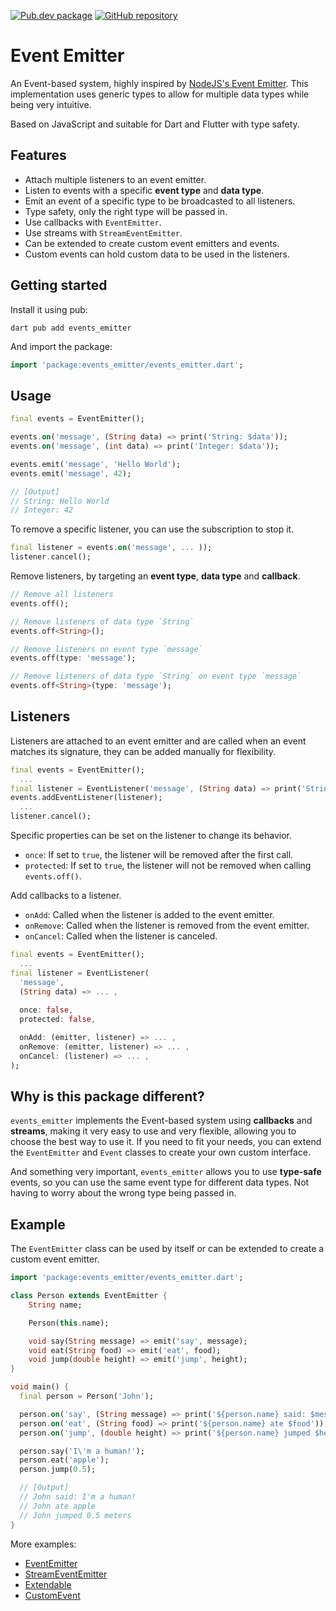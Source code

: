 [![Pub.dev package](https://img.shields.io/badge/pub.dev-events__emitter-blue)](https://pub.dev/packages/events_emitter)
[![GitHub repository](https://img.shields.io/badge/GitHub-EventEmitter--dart-blue?logo=github)](https://github.com/DrafaKiller/EventEmitter-dart)

# Event Emitter

An Event-based system, highly inspired by [NodeJS's Event Emitter](https://nodejs.org/api/events.html). This implementation uses generic types to allow for multiple data types while being very intuitive.

Based on JavaScript and suitable for Dart and Flutter with type safety.

## Features

* Attach multiple listeners to an event emitter.
* Listen to events with a specific **event type** and **data type**.
* Emit an event of a specific type to be broadcasted to all listeners.
* Type safety, only the right type will be passed in.
* Use callbacks with `EventEmitter`.
* Use streams with `StreamEventEmitter`.
* Can be extended to create custom event emitters and events.
* Custom events can hold custom data to be used in the listeners.

## Getting started

Install it using pub:
```
dart pub add events_emitter
```

And import the package:
```dart
import 'package:events_emitter/events_emitter.dart';
```

## Usage

```dart
final events = EventEmitter();

events.on('message', (String data) => print('String: $data'));
events.on('message', (int data) => print('Integer: $data'));

events.emit('message', 'Hello World');
events.emit('message', 42);

// [Output]
// String: Hello World
// Integer: 42
``` 

To remove a specific listener, you can use the subscription to stop it.
```dart
final listener = events.on('message', ... ));
listener.cancel();
```

Remove listeners, by targeting an **event type**, **data type** and **callback**.
```dart
// Remove all listeners
events.off();

// Remove listeners of data type `String`
events.off<String>();

// Remove listeners on event type `message`
events.off(type: 'message');

// Remove listeners of data type `String` on event type `message`
events.off<String>(type: 'message');
```

## Listeners

Listeners are attached to an event emitter and are called when an event matches its signature, they can be added manually for flexibility.

```dart
final events = EventEmitter();
  ...
final listener = EventListener('message', (String data) => print('String: $data'));
events.addEventListener(listener);
  ...
listener.cancel();
```

Specific properties can be set on the listener to change its behavior.
- `once`: If set to `true`, the listener will be removed after the first call.
- `protected`: If set to `true`, the listener will not be removed when calling `events.off()`.

Add callbacks to a listener.
- `onAdd`: Called when the listener is added to the event emitter.
- `onRemove`: Called when the listener is removed from the event emitter.
- `onCancel`: Called when the listener is canceled.

```dart
final events = EventEmitter();
  ...
final listener = EventListener(
  'message',
  (String data) => ... ,
  
  once: false,
  protected: false,

  onAdd: (emitter, listener) => ... ,
  onRemove: (emitter, listener) => ... ,
  onCancel: (listener) => ... ,
);
```

## Why is this package different?

`events_emitter` implements the Event-based system using **callbacks** and **streams**, making it very easy to use and very flexible, allowing you to choose the best way to use it. If you need to fit your needs, you can extend the `EventEmitter` and `Event` classes to create your own custom interface.

And something very important, `events_emitter` allows you to use **type-safe** events, so you can use the same event type for different data types. Not having to worry about the wrong type being passed in.

## Example

The `EventEmitter` class can be used by itself or can be extended to create a custom event emitter.

```dart
import 'package:events_emitter/events_emitter.dart';

class Person extends EventEmitter {
    String name;

    Person(this.name);

    void say(String message) => emit('say', message);
    void eat(String food) => emit('eat', food);
    void jump(double height) => emit('jump', height);
}

void main() {
  final person = Person('John');

  person.on('say', (String message) => print('${person.name} said: $message'));
  person.on('eat', (String food) => print('${person.name} ate $food'));
  person.on('jump', (double height) => print('${person.name} jumped $height meters'));

  person.say('I\'m a human!');
  person.eat('apple');
  person.jump(0.5);

  // [Output]
  // John said: I'm a human!
  // John ate apple
  // John jumped 0.5 meters
}
```

More examples:
* [EventEmitter](https://github.com/DrafaKiller/EventEmitter-dart/blob/main/example/lib/main.dart)
* [StreamEventEmitter](https://github.com/DrafaKiller/EventEmitter-dart/blob/main/example/lib/event_emitter_stream.dart)
* [Extendable](https://github.com/DrafaKiller/EventEmitter-dart/blob/main/example/lib/extendable.dart)
* [CustomEvent](https://github.com/DrafaKiller/EventEmitter-dart/blob/main/example/lib/custom_event.dart)